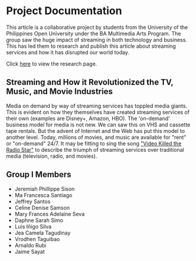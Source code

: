 # Project Documentation

This article is a collaborative project by students from the  University of the Philippines Open University under the BA Multimedia  Arts Program. The group saw the huge impact of streaming in both  technology and business. This has led them to research and publish this  article about streaming services and how it has disrupted our world  today.

Click [here](https://jpps0817.github.io/MMS-142-Group-I-2022/) to view the research page. 

## Streaming and How it Revolutionized the TV, Music, and Movie Industries

Media on demand by way of streaming services has toppled media giants. This is evident on how they themselves have created streaming services of their own (examples are Disney+, Amazon, HBO). The 'on-demand' business model for media is not new. We can saw this on VHS and cassette tape rentals. But the advent of Internet and the Web has put this model to another level. Today, millions of movies, and music are available for "rent" or "on-demand" 24/7. It may be fitting to sing the song ["Video Killed the Radio Star"](https://www.youtube.com/watch?v=LrjdpNDfZLo)  to describe the triumph of streaming services over traditional media (television, radio, and movies).

## Group I Members

- Jeremiah Phillippe Sison
- Ma Francesca Santiago
- Jeffrey Santos
- Celine Denise Samson
- Mary Frances Adelaine Seva
- Daphne Sarah Simo
- Luis Iñigo Silva
- Jea Camela Tagudinay
- Vrodhen Taguibao
- Arnaldo Rubi
- Jaime Sayat
